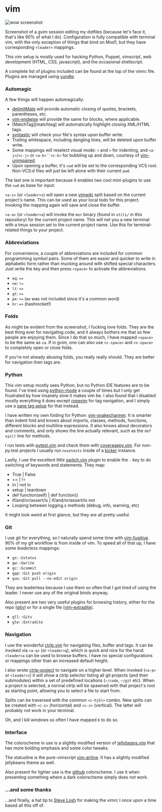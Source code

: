 # vim

![wow screenshot](http://i.imgur.com/A8W8dYz.pngckk)

Screenshot of a gvim session editing my dotfiles (because let's face it, that's
like 90% of what I do). Configuration is fully compatible with terminal vim,
with the only exception of things that bind on Mod1, but they have
corresponding `<leader>` mappings.

This vim setup is mostly used for hacking Python, Puppet, vimscript, web
development (HTML, CSS, javascript), and the occasional shellscript.

A complete list of plugins included can be found at the top of the vimrc file.
Plugins are managed using [vundle][vundle].


### Automagic

A few things will happen automagically:

* [delimitMate][delimitmate] will provide automatic closing of quotes,
  brackets, parentheses, etc.
* [vim-endwise][endwise] will provide the same for blocks, where applicable.
* [MatchTag][matchtag] will automatically highlight closing XML/HTML tags.
* [syntastic][syntastic] will check your file's syntax upon buffer write.
* Trailing whitespace, including dangling lines, will be deleted upon buffer
  write.
* Some mappings will reselect visual mode: `<` and `>` for indenting, and
  `<a-j>`/`<c-j>` or `<a-k>``<c-k>` for bubbling up and down, courtesy of
  [vim-unimpaired][unimpaired].
* Upon opening a buffer, it's `cwd` will be set to the corresponding VCS root.
  Non-VCS:d files will just be left alone with their current `pwd`.

The last one is important because it enables two cool mini-plugins to use the
`cwd` as base for input:

`<a-s>` (or `<leader>s`) will open a new [vimwiki][vimwiki] split based on the
current project's name. This can be used as your local todo for this project.
Invoking the mapping again will save and close the buffer.

`<a-a>` (or `<leader>a`) will invoke the `mor` binary (found in `utils/` in
this repository) for the current project name. This will net you a new terminal
with a tmux session set to the current project name. Use this for
terminal-related things to your project.


### Abbreviations

For convenience, a couple of abbreviations are included for common programming
symbol pairs. Some of them are easier and quicker to write in alphabetic form
rather than mucking around with shifted special characters. Just write the key
and then press `<space>` to activate the abbreviations.

* `eq`: `==`
* `ne`: `!=`
* `lt`: `<=`
* `gt`: `>=`
* `pe`: `+=` (`me` was not included since it's a common word)
* `hr`: `=>` (hashrocket!)


### Folds

As might be evident from the screenshot, I fucking love folds. They are the
best thing ever for navigating code, and it always bothers me that so few
people are enjoying them. Since I do that so much, I have mapped `<space>` to
be the same as `za`. If in gvim, one can also use `<c-space>` and `<s-space>`
to completely open or close folds.

If you're not already abusing folds, you really really should. They are better
for navigation then tags are.


### Python

This vim setup mostly sees Python, but no Python IDE features are to be found.
I've tried using [python-mode][python-mode] a couple of times but I only get
frustrated by how insanely slow it makes vim be. I also found that I disabled
mostly everything it does except [ropevim][ropevim] for tag navigation, and
I simply use a [sane tag setup][effortless] for that instead.

I have written my own folding for Python: [vim-snakecharmer][snakecharmer]. It
is smarter than indent fold and knows about imports, classes, methods,
functions, different blocks and multiline expressions. It also knows about
decorators and comments, and only shows the line actually relevant, such as the
`def xyz()` line for methods.

I run tests with [pytest.vim][pytest] and check them with
[coveragepy.vim][coverage]. For non-py.test projects I usually run `nosetests`
inside of a [kicker][kicker] instance.

Lastly, I use the excellent little [switch.vim][switch] plugin to enable the
`-` key to do switching of keywords and statements. They map:

* True | False
* == | !=
* in | not in
* setup | teardown
* def function(self) | def function()
* if/and/or/assert/is | if/and/or/assert/is not
* Looping between logging.x methods (debug, info, warning, etc)

It might look weird at first glance, but they are all pretty useful.


### Git

I use git for everything, so I naturally spend some time with
[vim-fugitive][fugitive]. 90% of my git workflow is from inside of vim. To
speed all of that up, I have some *leaderless* mappings:

* `gs`: `:Gstatus`
* `gw`: `:Gwrite`
* `gc`: `:Gcommit`
* `gpp`: `:Git push origin `
* `guu`: `:Git pull --no-edit origin `

They are leaderless because I use them so often that I got tired of using the
leader. I never use any of the original binds anyway.

Also present are two very useful plugins for browsing history, either for the
repo ([gitv][gitv]) or for a single file ([vim-extradite][extradite]).

* `gll`: `:Gitv`
* `gle`: `:Extradite`


### Navigation

I use the wonderful [ctrlp.vim][ctrlp] for navigating files, buffer and tags.
It can be invoked via `<a-q>` (or `<leader>q`), which is quick and nice for the
hand. `<leader>a` can be used to browse buffers. I have no special
configurations or mappings other than an increased default height.

I also wrote [ctrlp-project][ctrlp-project] to navigate on a higher level. When
invoked (`<a-p>` or `<leader>z`) it will show a ctrlp selector listing all git
projects (and their submodules) within a set of predefined locations (`~/code`,
`~/git` etc). When a project is selected, a normal ctrlp will be spawned with
that project's root as starting point, allowing you to select a file to start
from.

Splits can be traversed with the common `<c-hjkl>` combo. New splits can be
created with `<c-z>` (horizontal) and `<c-s>` (vertical). The latter will
probably not work in your terminal.

Oh, and I kill windows so often I have mapped `K` to do so.

### Interface

The colorscheme in use is a slightly modified version of
[jellybeans.vim][jelly] that has more bolding emphasis and some color tweaks.

The statusline is the pure-vimscript [vim-airline][airline]. It has a slightly
modified jellybeans theme as well.

Also present for lighter use is the [github][github] colorscheme. I use it when
presenting something where a dark colorscheme simply does not work.


### ...and some thanks

...and finally, a hat tip to [Steve Losh][sjl] for making the vimrc I once upon
a time based all this off of.


<!--- Yay tabularize -->
[airline]:      https://github.com/bling/vim-airline
[coverage]:     https://github.com/alfredodeza/coveragepy.vim
[ctrlp-project]:https://github.com/thiderman/ctrlp-project
[ctrlp]:        https://github.com/kien/ctrlp.vim
[delimitmate]:  https://github.com/Raimondi/delimitMate
[endwise]:      https://github.com/tpope/vim-endwise
[extradite]:    https://github.com/int3/vim-extradite
[fugitive]:     https://github.com/tpope/vim-fugitive
[github]:       https://github.com/endel/vim-github-colorscheme
[gitv]:         https://github.com/gregsexton/MatchTag
[gitv]:         https://github.com/gregsexton/gitv
[jelly]:        https://github.com/nanotech/jellybeans.vim
[kicker]:       https://github.com/alloy/kicker
[pytest]:       https://github.com/alfredodeza/pytest.vim
[python-mode]:  https://github.com/klen/python-mode
[ropevim]:      https://github.com/sontek/rope-vim
[snakecharmer]: https://github.com/thiderman/vim-snakecharmer
[switch]:       https://github.com/AndrewRadev/switch.vim
[syntastic]:    https://github.com/scrooloose/syntastic
[unimpaired]:   https://github.com/tpope/vim-unimpaired
[vimwiki]:      https://github.com/vim-scripts/vimwiki
[vundle]:       https://github.com/gmarik/vundle
[sjl]:          http://stevelosh.com/
[effortless]:   http://tbaggery.com/2011/08/08/effortless-ctags-with-git.html
